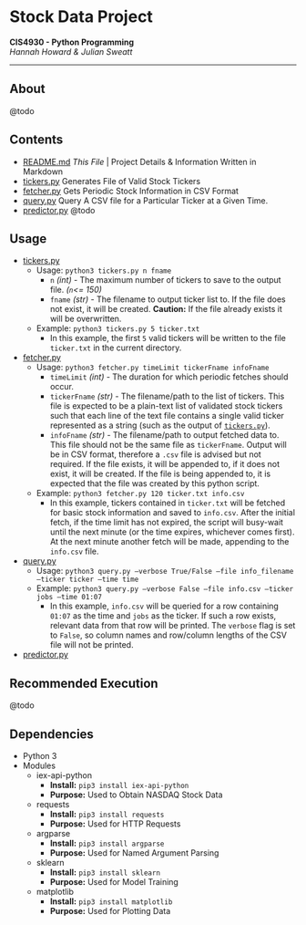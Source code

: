 # Stock Data Project
__CIS4930 - Python Programming__  
_Hannah Howard & Julian Sweatt_

---
## About
@todo

## Contents
* [README.md](./README.md) _This File_ | Project Details & Information Written in Markdown
* [tickers.py](./tickers.py) Generates File of Valid Stock Tickers
* [fetcher.py](./fetcher.py) Gets Periodic Stock Information in CSV Format
* [query.py](./query.py) Query A CSV file for a Particular Ticker at a Given Time.
* [predictor.py](./predictor.py) @todo

## Usage
* [tickers.py](./tickers.py)  
  * Usage: `python3 tickers.py n fname`
    * `n` _(int)_ - The maximum number of tickers to save to the output file. _(`n`<= 150)_
    * `fname` _(str)_ - The filename to output ticker list to. If the file does not exist, it will be created.
    **Caution:** If the file already exists it will be overwritten. 
  * Example: `python3 tickers.py 5 ticker.txt`
    * In this example, the first `5` valid tickers will be written to the file `ticker.txt` in the current directory.
* [fetcher.py](./fetcher.py)
  * Usage: `python3 fetcher.py timeLimit tickerFname infoFname`
    * `timeLimit` _(int)_ - The duration for which periodic fetches should occur.
    * `tickerFname` _(str)_ - The filename/path to the list of tickers. This file is expected to be
    a plain-text list of validated stock tickers such that each line of the text file contains
    a single valid ticker represented as a string (such as the output of [`tickers.py`](./tickers.py)).
    * `infoFname` _(str)_ - The filename/path to output fetched data to. This file should not be the same
    file as `tickerFname`. Output will be in CSV format, therefore a `.csv` file is advised but not required.
    If the file exists, it will be appended to, if it does not exist, it will be created.
    If the file is being appended to, it is expected that the file was created by this python
    script.
  * Example: `python3 fetcher.py 120 ticker.txt info.csv`
    * In this example, tickers contained in `ticker.txt` will be fetched for basic stock information and saved to
    `info.csv`. After the initial fetch, if the time limit has not expired, the script will busy-wait until the next
    minute (or the time expires, whichever comes first). At the next minute another fetch will be made, appending to the
    `info.csv` file.
* [query.py](./query.py)
  * Usage: `python3 query.py –verbose True/False –file info_filename –ticker ticker –time time`
  * Example: `python3 query.py –verbose False –file info.csv –ticker jobs –time 01:07`
    * In this example, `info.csv` will be queried for a row containing `01:07` as the time and `jobs` as the ticker. If
    such a row exists, relevant data from that row will be printed. The `verbose` flag is set to `False`, so column names and
    row/column lengths of the CSV file will not be printed.
* [predictor.py](./predictor.py)

## Recommended Execution
@todo

## Dependencies
* Python 3
* Modules
    * iex-api-python
      * **Install:** `pip3 install iex-api-python`
      * **Purpose:** Used to Obtain NASDAQ Stock Data
    * requests
      * **Install:** `pip3 install requests`
      * **Purpose:** Used for HTTP Requests
    * argparse
      * **Install:** `pip3 install argparse`
      * **Purpose:** Used for Named Argument Parsing
    * sklearn
      * **Install:** `pip3 install sklearn`
      * **Purpose:** Used for Model Training
    * matplotlib
      * **Install:** `pip3 install matplotlib`
      * **Purpose:** Used for Plotting Data